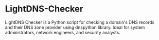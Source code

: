 # LightDNS-Checker
LightDNS Checker is a Python script for checking a domain's DNS records and their DNS zone provider using dnspython library. Ideal for system administrators, network engineers, and security analysts.

